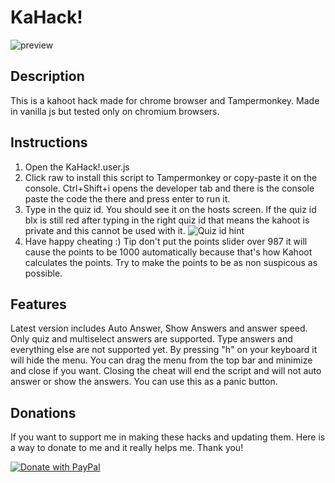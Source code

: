 # KaHack!

![preview](https://raw.githubusercontent.com/jokeri2222/Kahoot-Hack/master/preview.png)

## Description
This is a kahoot hack made for chrome browser and Tampermonkey. Made in vanilla js but tested only on chromium browsers.

## Instructions
 1. Open the KaHack!.user.js
 2. Click raw to install this script to Tampermonkey or copy-paste it on the console. Ctrl+Shift+i opens the developer tab and there is the console paste the code the there and press enter to run it.
 3. Type in the quiz id. You should see it on the hosts screen. If the quiz id blx is still red after typing in the right quiz id that means the kahoot is private and this cannot be used with it.
![Quiz id hint](https://raw.githubusercontent.com/jokeri2222/Kahoot-Hack/master/quiz-id-hint.png)
 4. Have happy cheating :) Tip don't put the points slider over 987 it will cause the points to be 1000 automatically because that's how Kahoot calculates the points. Try to make the points to be as non suspicous as possible.

## Features
Latest version includes Auto Answer, Show Answers and answer speed. Only quiz and multiselect answers are supported. Type answers and everything else are not supported yet. By pressing "h" on your keyboard it will hide the menu. You can drag the menu from the top bar and minimize and close if you want. Closing the cheat will end the script and will not auto answer or show the answers. You can use this as a panic button.

## Donations
If you want to support me in making these hacks and updating them. Here is a way to donate to me and it really helps me. Thank you!

[![Donate with PayPal](https://raw.githubusercontent.com/jokeri2222/Kahoot-Hack/master/paypal-donate-button.png)]([https://www.paypal.com/donate/?hosted_button_id=GCSTRCWKJ6RTS])
